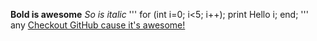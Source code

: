 **Bold is awesome**
*So is italic*
'''
for (int i=0; i<5; i++);
  print Hello i;
end;
'''
any
[Checkout GitHub cause it's awesome!](http://www.github.com)
